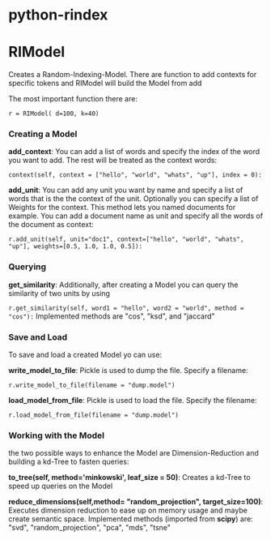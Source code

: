 # python-rindex
# RIModel

Creates a Random-Indexing-Model. There are function to add contexts for specific tokens and RIModel will build the Model from add

The most important function there are:

```r = RIModel( d=100, k=40) ``` 
### Creating a Model

__add_context__:
You can add a list of words and specify the index of the word you want to add. The rest will be treated as the context words:

```context(self, context = ["hello", "world", "whats", "up"], index = 0):```

__add_unit__:
You can add any unit you want by name and specify a list of words that is the the context of the unit. Optionally you can specify a list of Weights for the context. This method lets you named documents for example. You can add a document name as unit and specify all the words of the document as context:

```r.add_unit(self, unit="doc1", context=["hello", "world", "whats", "up"], weights=[0.5, 1.0, 1.0, 0.5]):```

### Querying

__get_similarity__:
Additionally, after creating a Model you can query the similarity of two units by using

```r.get_similarity(self, word1 = "hello", word2 = "world", method = "cos"):```
Implemented methods are "cos", "ksd", and "jaccard" 


### Save and Load

To save and load a created Model yo can use:

__write_model_to_file__:
Pickle is used to dump the file. Specify a filename:

```r.write_model_to_file(filename = "dump.model")```

__load_model_from_file__:
Pickle is used to load the file. Specify the filename:

```r.load_model_from_file(filename = "dump.model")```

### Working with the Model

the two possible ways to enhance the Model are Dimension-Reduction and building a kd-Tree to fasten queries:

__to_tree(self, method='minkowski', leaf_size = 50)__:
Creates a kd-Tree to speed up queries on the Model

__reduce_dimensions(self,method= "random_projection", target_size=100)__:
Executes dimension reduction to ease up on memory usage and maybe create semantic space.
Implemented methods (imported from __scipy__) are: "svd", "random_projection", "pca", "mds", "tsne"

